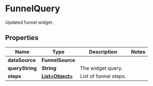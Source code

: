 

# FunnelQuery

Updated funnel widget.

## Properties

Name | Type | Description | Notes
------------ | ------------- | ------------- | -------------
**dataSource** | **FunnelSource** |  | 
**queryString** | **String** | The widget query. | 
**steps** | [**List&lt;Object&gt;**](Object.md) | List of funnel steps. | 



